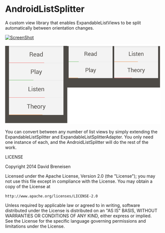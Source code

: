 AndroidListSplitter
===================

A custom view library that enables ExpandableListViews to be split automatically between orientation changes.

[![ScreenShot](https://raw.github.com/eskimoapps/AndroidListSplitter/master/screenshots/youtube_image.png)](http://youtu.be/_YH4ca8sqWU)


![Screenshot](screenshots/combined.png)



You can convert between any number of list views by simply extending the ExpandableListSplitter and ExpandableListSplitterAdapter.  You only need one instance of each, and the AndroidListSplitter will do the rest of the work.



LICENSE

Copyright 2014 David Breneisen

Licensed under the Apache License, Version 2.0 (the "License");
you may not use this file except in compliance with the License.
You may obtain a copy of the License at

    http://www.apache.org/licenses/LICENSE-2.0

Unless required by applicable law or agreed to in writing, software
distributed under the License is distributed on an "AS IS" BASIS,
WITHOUT WARRANTIES OR CONDITIONS OF ANY KIND, either express or implied.
See the License for the specific language governing permissions and
limitations under the License.

